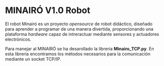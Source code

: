 <!--![](IMG/Minairó_Front_transp.png)-->
# MINAIRÓ V1.0 Robot
El robot Minairó es un proyecto *opensource* de robot didáctico, diseñado para aprender a programar de una manera divertida, proporcionando una plataforma *hardware* capaz de intreractuar mediante sensores y actuadores electrónicos.

Para manejar al MINAIRÓ se ha desarollado la libreria **Minairo_TCP.py**. En esta libreria encontramos los métodos necesarios para la comunicación mediante un socket TCP/IP.
